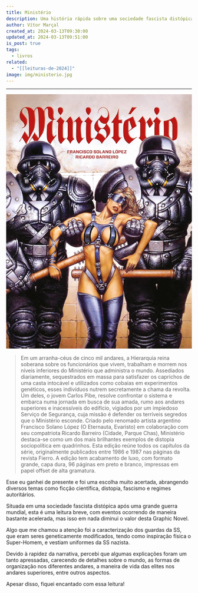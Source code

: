 ```yaml
---
title: Ministério
description: Uma história rápida sobre uma sociedade fascista distópica
author: Vítor Marçal
created_at: 2024-03-13T09:30:00
updated_at: 2024-03-13T09:51:00
is_post: true
tags:
  - livros
related:
  - "[[leituras-de-2024]]"
image: img/ministerio.jpg
---
```

----

![ministerio](img/ministerio.jpg)

> Em um arranha-céus de cinco mil andares, a Hierarquia reina soberana sobre os funcionários que vivem, trabalham e morrem nos níveis inferiores do Ministério que administra o mundo. Assediados diariamente, sequestrados em massa para satisfazer os caprichos de uma casta intocável e utilizados como cobaias em experimentos genéticos, esses indivíduos nutrem secretamente a chama da revolta. Um deles, o jovem Carlos Pibe, resolve confrontar o sistema e embarca numa jornada em busca de sua amada, rumo aos andares superiores e inacessíveis do edifício, vigiados por um impiedoso Serviço de Segurança, cuja missão é defender os terríveis segredos que o Ministério esconde.
> Criado pelo renomado artista argentino Francisco Solano López (O Eternauta, Evaristo) em colaboração com seu compatriota Ricardo Barreiro (Cidade, Parque Chas), Ministério destaca-se como um dos mais brilhantes exemplos de distopia sociopolítica em quadrinhos. Esta edição reúne todos os capítulos da série, originalmente publicados entre 1986 e 1987 nas páginas da revista Fierro.
> A edição tem acabamento de luxo, com formato grande, capa dura, 96 páginas em preto e branco, impressas em papel offset de alta gramatura.

Esse eu ganhei de presente e foi uma escolha muito acertada, abrangendo diversos temas como ficção científica, distopia, fascismo e regimes autoritários.

Situada em uma sociedade fascista distópica após uma grande guerra mundial, esta é uma leitura breve, com eventos ocorrendo de maneira bastante acelerada, mas isso em nada diminui o valor desta Graphic Novel.

Algo que me chamou a atenção foi a caracterização dos guardas da SS, que eram seres geneticamente modificados, tendo como inspiração física o Super-Homem, e vestiam uniformes da SS nazista.

Devido à rapidez da narrativa, percebi que algumas explicações foram um tanto apressadas, carecendo de detalhes sobre o mundo, as formas de organização nos diferentes andares, a maneira de vida das elites nos andares superiores, entre outros aspectos.

Apesar disso, fiquei encantado com essa leitura!
